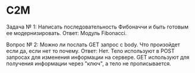 # C2M
Задача № 1: Написать последовательность Фибоначчи и быть готовым ее модернизировать.
Ответ: Модуль Fibonacci.

Вопрос № 2: Можно ли послать GET запрос с body. Что произойдет если да, если нет то почему. 
Ответ: Нет. Тело используют в POST запросах для изменения информации на сервере.
GET используют для получения информации через "ключ", а тело не прописывается.   
